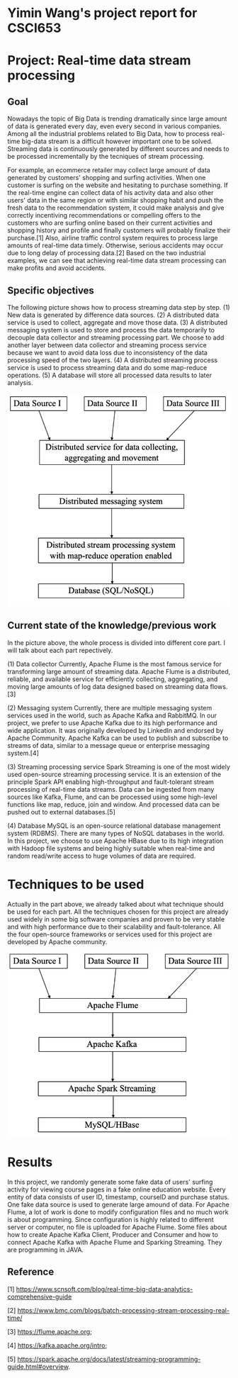# Yimin Wang's project report for CSCI653
# Project: Real-time data stream processing
## Goal
Nowadays the topic of Big Data is trending dramatically since large amount of data is generated every day, even every second in various companies. Among all the industrial problems related to Big Data, how to process real-time big-data stream  is a difficult however important one to be solved. Streaming data is continuously generated by different sources and needs to be processed incrementally by the tecniques of stream processing.

For example, an ecommerce retailer may collect large amount of data generated by customers' shopping and surfing activities. When one customer is surfing on the website and hesitating to purchase something. If the real-time engine can collect data of his activity data and also other users' data in the same region or with similar shopping habit and push the fresh data to the recommendation system, it could make analysis and give correctly incentiving recommendations or compelling offers to the customers who are surfing online based on their current activities and shopping history and profile and finally customers will probably finalize their purchase.[1] Also, airline traffic control system requires to process large amounts of real-time data timely. Otherwise, serious accidents may occur due to long delay of processing data.[2] Based on the two industrial examples, we can see that achieving real-time data stream processing can make profits and avoid accidents.

## Specific objectives
The following picture shows how to process streaming data step by step. 
(1) New data is generated by difference data sources.
(2) A distributed data service is used to collect, aggregate and move those data.
(3) A distributed messaging system is used to store and process the data temporarily to decouple data collector and streaming processing part. We choose to add another layer between data collector and streaming process service because we want to avoid data loss due to inconsistency of the data processing speed of the two layers.
(4) A distributed streaming process service is used to process streaming data and do some map-reduce operations.
(5) A database will store all processed data results to later analysis.

![](steps.png)

## Current state of the knowledge/previous work
In the picture above, the whole process is divided into different core part. I will talk about each part repectively.

(1) Data collector
Currently, Apache Flume is the most famous service for transforming large amount of streaming data. Apache Flume is a distributed, reliable, and available service for efficiently collecting, aggregating, and moving large amounts of log data designed based on streaming data flows. [3]

(2) Messaging system
Currently, there are multiple messaging system services used in the world, such as Apache Kafka and RabbitMQ. In our project, we prefer to use Apache Kafka due to its high performance and wide application. It was originally developed by LinkedIn and endorsed by Apache Community. Apache Kafka can be used to publish and subscribe to streams of data, similar to a message queue or enterprise messaging system.[4] 

(3) Streaming processing service
Spark Streaming is one of the most widely used open-source streaming processing service. It is an extension of the principle Spark API enabling high-throughput and fault-tolerant stream processing of real-time data streams. Data can be ingested from many sources like Kafka, Flume, and can be processed using some high-level functions like map, reduce, join and window. And processed data can be pushed out to external databases.[5] 

(4) Database
MySQL is an open-source relational database management system (RDBMS). There are many types of NoSQL databases in the world. In this project, we choose to use Apache HBase due to its high integration with Hadoop file systems and being highly suitable when real-time and random read/write access to huge volumes of data are required.

# Techniques to be used
Actually in the part above, we already talked about what technique should be used for each part. All the techniques chosen for this project are already used widely in some big software companies and proven to be very stable and with high performance due to their scalability and fault-tolerance. All the four open-source frameworks or services used for this project are developed by Apache community.

![](stepsWithTech.png)

# Results
In this project, we randomly generate some fake data of users' surfing activity for viewing course pages in a fake online education website. Every entity of data consists of user ID, timestamp, courseID and purchase status. One fake data source is used to generate large amound of data.
For Apache Flume, a lot of work is done to modify configuration files and no much work is about programming. Since configuration is highly related to different server or computer, no file is uploaded for Apache Flume.
Some files about how to create Apache Kafka Client, Producer and Consumer and how to connect Apache Kafka with Apache Flume and Sparking Streaming. They are programming in JAVA.




## Reference
[1] https://www.scnsoft.com/blog/real-time-big-data-analytics-comprehensive-guide

[2] https://www.bmc.com/blogs/batch-processing-stream-processing-real-time/

[3] https://flume.apache.org;

[4] https://kafka.apache.org/intro;

[5] https://spark.apache.org/docs/latest/streaming-programming-guide.html#overview.

